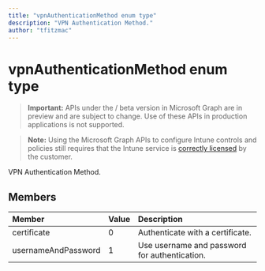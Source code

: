 ```yaml
---
title: "vpnAuthenticationMethod enum type"
description: "VPN Authentication Method."author: "tfitzmac"
---
```


# vpnAuthenticationMethod enum type

> **Important:** APIs under the / beta version in Microsoft Graph are in preview and are subject to change. Use of these APIs in production applications is not supported.

> **Note:** Using the Microsoft Graph APIs to configure Intune controls and policies still requires that the Intune service is [correctly licensed](https://go.microsoft.com/fwlink/?linkid=839381) by the customer.

VPN Authentication Method.
## Members
|Member|Value|Description|
|:---|:---|:---|
|certificate|0|Authenticate with a certificate.|
|usernameAndPassword|1|Use username and password for authentication.|





